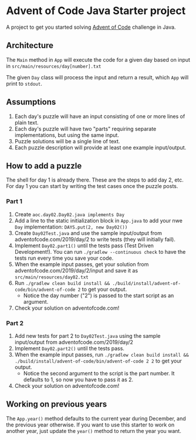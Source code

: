 # Advent of Code Java Starter project

A project to get you started solving [Advent of Code](https://adventofcode.com/) challenge in Java.

## Architecture

The `Main` method in `App` will execute the code for a given day based on input in `src/main/resources/day[number].txt`

The given `Day` class will process the input and return a result, which `App` will print to `stdout`.

## Assumptions

1. Each day's puzzle will have an input consisting of one or more lines of plain text.
1. Each day's puzzle will have two "parts" requiring separate implementations, but using the same input.
1. Puzzle solutions will be a single line of text.
1. Each puzzle description will provide at least one example input/output.

## How to add a puzzle

The shell for day 1 is already there. These are the steps to add day 2, etc. For day 1 you can start by writing the test cases once the puzzle posts.

### Part 1

1. Create `aoc.day02.Day02.java implements Day`
1. Add a line to the static initialization block in `App.java` to add your nwe `Day` implementation: `DAYS.put(2, new Day02())`
1. Create `Day02Test.java` and use the sample input/output from adventofcode.com/2019/day/2 to write tests (they will initially fail).
1. Implement `Day02.part1()` until the tests pass (Test Driven Development!). You can run `./gradlew --continuous check` to have the tests run every time you save your code.
1. When the example input passes, get your solution from adventofcode.com/2019/day/2/input and save it as `src/main/resources/day02.txt`
1. Run `./gradlew clean build install && ./build/install/advent-of-code/bin/advent-of-code 2` to get your output.
    - Notice the day number ("2") is passed to the start script as an argument.
1. Check your solution on adventofcode.com!

### Part 2

1. Add new tests for part 2 to `Day02Test.java` using the sample input/output from adventofcode.com/2019/day/2
1. Implement `Day02.part2()` until the tests pass.
1. When the example input passes, run `./gradlew clean build install && ./build/install/advent-of-code/bin/advent-of-code 2 2` to get your output.
    - Notice the second argument to the script is the part number. It defaults to 1, so now you have to pass it as 2.
1. Check your solution on adventofcode.com!

## Working on previous years

The `App.year()` method defaults to the current year during December, and the previous year otherwise. If you want to use this starter to work on another year, just update the `year()` method to return the year you want.

